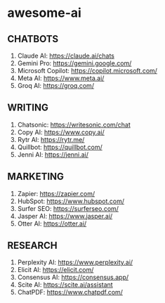 # awesome-ai



## CHATBOTS

1. Claude AI: https://claude.ai/chats
2. Gemini Pro: https://gemini.google.com/
3. Microsoft Copilot: https://copilot.microsoft.com/ 
4. Meta AI: https://www.meta.ai/
5. Groq AI: https://groq.com/

## WRITING

1. Chatsonic: https://writesonic.com/chat
2. Copy AI: https://www.copy.ai/
3. Rytr AI: https://rytr.me/
4. Quillbot: https://quillbot.com/
5. Jenni AI: https://jenni.ai/

## MARKETING

1. Zapier: https://zapier.com/
2. HubSpot: https://www.hubspot.com/
3. Surfer SEO: https://surferseo.com/
4. Jasper AI: https://www.jasper.ai/
5. Otter AI: https://otter.ai/

## RESEARCH

1. Perplexity AI: https://www.perplexity.ai/
2. Elicit AI: https://elicit.com/
3. Consensus AI: https://consensus.app/
4. Scite AI: https://scite.ai/assistant
5. ChatPDF: https://www.chatpdf.com/
